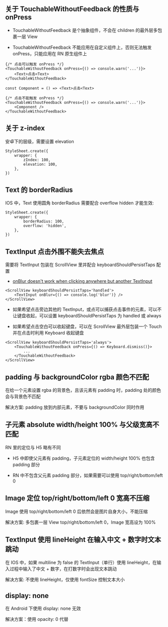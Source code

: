 ## 关于 TouchableWithoutFeedback 的性质与 onPress

- TouchableWithoutFeedback 是个抽象组件，不会在 children 的最外层多包裹一层 View

- TouchableWithoutFeedback 不能应用在自定义组件上，否则无法触发 onPress，只能应用在 RN 原生组件上

```tsx
{/* 点击可以触发 onPress */}
<TouchableWithoutFeedback onPress={() => console.warn('...')}>
    <Text>点击<Text>
</TouchableWithoutFeedback>
```

```tsx
const Component = () => <Text>点击<Text>

{/* 点击不能触发 onPress */}
<TouchableWithoutFeedback onPress={() => console.warn('...')}>
    <Component />
</TouchableWithoutFeedback>
```

## 关于 z-index

安卓下的层级，需要设置 elevation

```tsx
StyleSheet.create({
    wrapper: {
        zIndex: 100,
        elevation: 100,
    },
})
```

## Text 的 borderRadius

IOS 中，Text 使用圆角 borderRadius 需要配合 overflow hidden 才能生效:

```tsx
StyleSheet.create({
    wrapper: {
        borderRadius: 100,
        overflow: 'hidden',
    },
})
```

## TextInput 点击外围不能失去焦点

需要将 TextInput 包装在 ScrollView 里并配合 keyboardShouldPersistTaps 配置

- [onBlur doesn't work when clicking anywhere but another TextInput](https://github.com/facebook/react-native/issues/11071)

```tsx
<ScrollView keyboardShouldPersistTaps='handled'>
    <TextInput onBlur={() => console.log('blur')} />
</ScrollView>
```

- 如果希望点击旁边其他的 TextInput，或点可以捕获点击事件的元素，可以不让键盘收起，可以设置 keyboardShouldPersistTaps 为 handled 或 always

- 如果希望点击空白可以收起键盘，可以在 ScrollView 最外层包装一个 Touch 并在点击时利用 Keyboard 收起键盘

```tsx
<ScrollView keyboardShouldPersistTaps='always'>
    <TouchableWithoutFeedback onPress={() => Keyboard.dismiss()}>
        ...
    </TouchableWithoutFeedback>
</ScrollView>
```

## padding 与 backgroundColor rgba 颜色不匹配

在给一个元素设置 rgba 的背景色，且该元素有 padding 时，padding 处的颜色会与背景色不匹配

解决方案: padding 放到内部元素，不要与 backgroundColor 同时作用

## 子元素 absolute width/height 100% 与父级宽高不匹配

RN 里的定位与 H5 略有不同

- H5 中即使父元素有 padding，子元素定位的 width/height 100% 也包含 padding 部分

- RN 中不包含父元素 padding 部分，如果需要可以使用 top/right/bottom/left 0

## Image 定位 top/right/bottom/left 0 宽高不压缩

Image 使用 top/right/bottom/left 0 后依然会是图片自身大小，不能压缩

解决方案: 多包裹一层 View top/right/bottom/left 0，Image 宽高设为 100%

## TextInput 使用 lineHeight 在输入中文 + 数字时文本跳动

在 IOS 中，如果 multiline 为 false 的 TextInput（单行）使用 lineHeight，在输入过程中输入了中文 + 数字，在打数字时会出现文本跳动

解决方案: 不使用 lineHeight，仅使用 fontSize 控制文本大小

## display: none

在 Android 下使用 display: none 无效

解决方案：使用 opacity: 0 代替